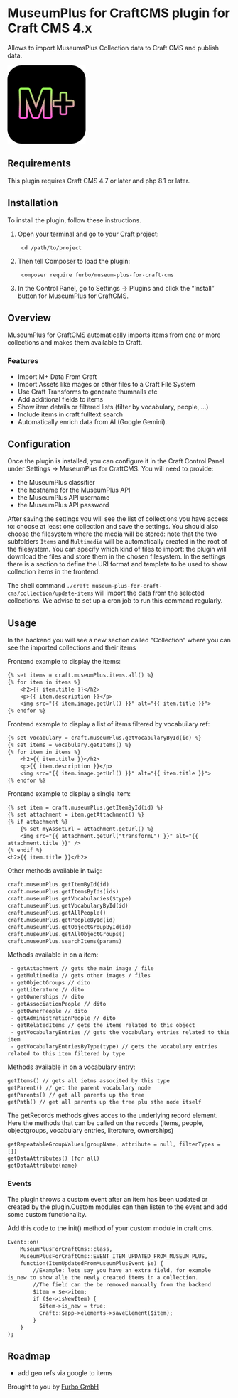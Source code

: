 # MuseumPlus for CraftCMS plugin for Craft CMS 4.x

Allows to import MuseumsPlus Collection data to Craft CMS and publish data.

![Screenshot](resources/img/plugin-logo.png)

## Requirements

This plugin requires Craft CMS 4.7 or later and php 8.1 or later.

## Installation

To install the plugin, follow these instructions.

1. Open your terminal and go to your Craft project:

        cd /path/to/project

2. Then tell Composer to load the plugin:

        composer require furbo/museum-plus-for-craft-cms

3. In the Control Panel, go to Settings → Plugins and click the “Install” button for MuseumPlus for CraftCMS.

## Overview

MuseumPlus for CraftCMS automatically imports items from one or more collections and makes them available to Craft.

### Features
- Import M+ Data From Craft
- Import Assets like mages or other files to a Craft File System
- Use Craft Transforms to generate thumnails etc
- Add additional fields to items
- Show item details or filtered lists (filter by vocabulary, people, ...)
- Include items in craft fulltext search
- Automatically enrich data from AI (Google Gemini).

## Configuration

Once the plugin is installed, you can configure it in the Craft Control Panel under Settings → MuseumPlus for CraftCMS.
You will need to provide:
- the MuseumPlus classifier
- the hostname for the MuseumPlus API
- the MuseumPlus API username
- the MuseumPlus API password

After saving the settings you will see the list of collections you have access to: choose at least one collection and save the settings.
You should also choose the filesystem where the media will be stored: note that the two subfolders `Items` and `Multimedia` will be automatically created in the root of the filesystem.
You can specify which kind of files to import: the plugin will download the files and store them in the chosen filesystem.
In the settings there is a section to define the URI format and template to be used to show collection items in the frontend.

The shell command `./craft museum-plus-for-craft-cms/collection/update-items` will import the data from the selected collections.
We advise to set up a cron job to run this command regularly.

## Usage

In the backend you will see a new section called "Collection" where you can see the imported collections and their items

Frontend example to display the items:
```
{% set items = craft.museumPlus.items.all() %}
{% for item in items %}
    <h2>{{ item.title }}</h2>
    <p>{{ item.description }}</p>
    <img src="{{ item.image.getUrl() }}" alt="{{ item.title }}">
{% endfor %}
```

Frontend example to display a list of items filtered by vocabuilary ref:
```
{% set vocabulary = craft.museumPlus.getVocabularyById(id) %}
{% set items = vocabulary.getItems() %}
{% for item in items %}
    <h2>{{ item.title }}</h2>
    <p>{{ item.description }}</p>
    <img src="{{ item.image.getUrl() }}" alt="{{ item.title }}">
{% endfor %}

```

Frontend example to display a single item:
```
{% set item = craft.museumPlus.getItemById(id) %}
{% set attachment = item.getAttachment() %}
{% if attachment %}
    {% set myAssetUrl = attachment.getUrl() %}
    <img src="{{ attachment.getUrl("transformL") }}" alt="{{ attachment.title }}" />
{% endif %}
<h2>{{ item.title }}</h2>
```

Other methods available in twig:
```
craft.museumPlus.getItemById(id)
craft.museumPlus.getItemsByIds(ids)
craft.museumPlus.getVocabularies($type)
craft.museumPlus.getVocabularyById(id)
craft.museumPlus.getAllPeople()
craft.museumPlus.getPeopleById(id)
craft.museumPlus.getObjectGroupById(id)
craft.museumPlus.getAllObjectGroups()
craft.museumPlus.searchItems(params)
```

Methods available in on a item:
```
 - getAttachment // gets the main image / file
 - getMultimedia // gets other images / files
 - getObjectGroups // dito
 - getLiterature // dito
 - getOwnerships // dito
 - getAssociationPeople // dito
 - getOwnerPeople // dito
 - getAdministrationPeople // dito
 - getRelatedItems // gets the items related to this object
 - getVocabularyEntries // gets the vocabulary entries related to this item
 - getVocabularyEntriesByType(type) // gets the vocabulary entries related to this item filtered by type
```

Methods available in on a vocabulary entry:
```
getItems() // gets all ietms associted by this type
getParent() // get the parent vocabulary node
getParents() // get all parents up the tree
getPath() // get all parents up the tree plu sthe node itself
```

The getRecords methods gives acces to the underlying record element.
Here the methods that can be called on the records (items, people, objectgroups, vocabulary entries, literature, ownerships)
```
getRepeatableGroupValues(groupName, attribute = null, filterTypes = [])
getDataAttributes() (for all)
getDataAttribute(name)
```


### Events

The plugin throws a custom event after an item has been updated or created by the plugin.Custom modules can then listen to the event and add some custom functionality.

Add this code to the init() method of your custom module in craft cms.

```
Event::on(
    MuseumPlusForCraftCms::class,
    MuseumPlusForCraftCms::EVENT_ITEM_UPDATED_FROM_MUSEUM_PLUS,
    function(ItemUpdatedFromMuseumPlusEvent $e) {
        //Example: lets say you have an extra field, for example is_new to show alle the newly created items in a collection.
        //The field can the be removed manually from the backend
        $item = $e->item;
        if ($e->isNewItem) {
          $item->is_new = true;
          Craft::$app->elements->saveElement($item);
        }
    }
);

```

## Roadmap

* add geo refs via google to items

Brought to you by [Furbo GmbH](https://furbo.ch)
